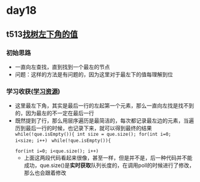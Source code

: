 # day18
## t513[找树左下角的值](https://leetcode.cn/problems/find-bottom-left-tree-value/)
### 初始思路
  - 一直向左查找，直到找到一个最左的节点
  - 问题：这样的方法是有问题的，因为这里对于最左下的值每理解到位
### 学习收获([学习资源](https://programmercarl.com/0513.%E6%89%BE%E6%A0%91%E5%B7%A6%E4%B8%8B%E8%A7%92%E7%9A%84%E5%80%BC.html#%E6%80%9D%E8%B7%AF))
  - 这里最左下角，其实是最后一行的左起第一个元素，那么一直向左找是找不到的，因为最左的不一定在最后一行
  - 既然提到了行，那么用层序遍历是最简洁的，每次都记录最左边的元素，当遍历到最后一行的时候，也记录下来，就可以得到最终的结果
  <code> while(!que.isEmpty()){
            int size = que.size();
            for(int i=0; i<size; i++)</code>
  <code> while(!que.isEmpty()){       
            for(int i=0; i<que.size(); i++)</code>
    - 上面这两段代码看起来很像，甚至一样，但是并不是，后一种代码并不能成功，que.size()是**实时获取**队列长度的，在调用poll的时候进行了修改，那么也会跟着修改
